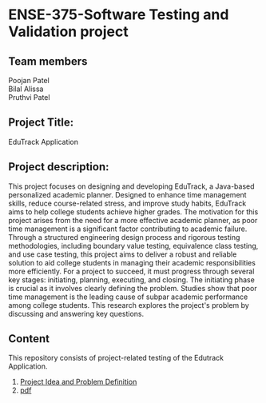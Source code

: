 # ENSE-375-Software Testing and Validation project

## Team members                                                                                                                                                                                                         
Poojan Patel                                                                                                                                                                                             
Bilal Alissa                                                                                                                                                                                             
Pruthvi Patel                                                                                                                                                                                            

## Project Title:

EduTrack Application

## Project description:

This project focuses on designing and developing EduTrack, a Java-based personalized academic planner. Designed to enhance time management skills, reduce course-related stress, and improve study habits, EduTrack aims to help college students achieve higher grades. The motivation for this project arises from the need for a more effective academic planner, as poor time management is a significant factor contributing to academic failure. Through a structured engineering design process and rigorous testing methodologies, including boundary value testing, equivalence class testing, and use case testing, this project aims to deliver a robust and reliable solution to aid college students in managing their academic responsibilities more efficiently. For a project to succeed, it must progress through several key stages: initiating, planning, executing, and closing. The initiating phase is crucial as it involves clearly defining the problem. Studies show that poor time management is the leading cause of subpar academic performance among college students. This research explores the project's problem by discussing and answering key questions.

## Content
This repository consists of project-related testing of the Edutrack Application. 

1. [Project Idea and Problem Definition](https://github.com/bilalalissa/ENSE375-SS24-Project/blob/main/01-ProplemDefinition/Introduction_and_DefiningProblem.docx)
2. [pdf](https://github.com/bilalalissa/ENSE375-SS24-Project/blob/main/01-ProplemDefinition/Introduction_and_DefiningProblem.pdf)

